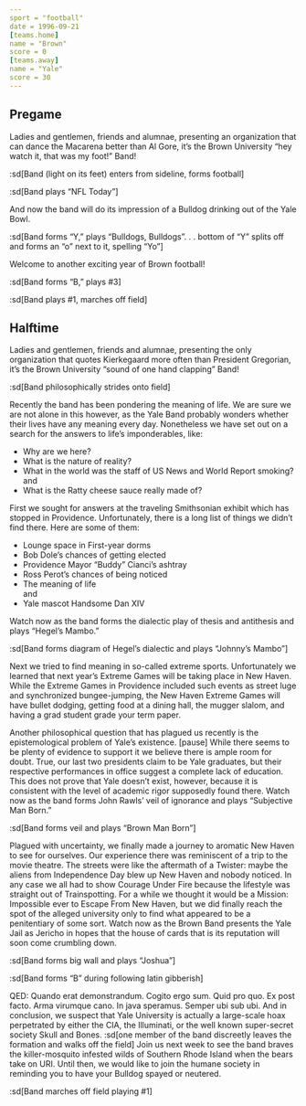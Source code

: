 ```yaml
---
sport = "football"
date = 1996-09-21
[teams.home]
name = "Brown"
score = 0
[teams.away]
name = "Yale"
score = 30
---
```


## Pregame

Ladies and gentlemen, friends and alumnae, presenting an organization that can dance the Macarena better than Al Gore, it’s the Brown University “hey watch it, that was my foot!” Band!

:sd[Band (light on its feet) enters from sideline, forms football]

:sd[Band plays “NFL Today”]

And now the band will do its impression of a Bulldog drinking out of the Yale Bowl.

:sd[Band forms “Y,” plays “Bulldogs, Bulldogs”. . . bottom of “Y” splits off and forms an “o” next to it, spelling “Yo”]

Welcome to another exciting year of Brown football!

:sd[Band forms “B,” plays #3]

:sd[Band plays #1, marches off field]

## Halftime

Ladies and gentlemen, friends and alumnae, presenting the only organization that quotes Kierkegaard more often than President Gregorian, it’s the Brown University “sound of one hand clapping” Band!

:sd[Band philosophically strides onto field]

Recently the band has been pondering the meaning of life. We are sure we are not alone in this however, as the Yale Band probably wonders whether their lives have any meaning every day. Nonetheless we have set out on a search for the answers to life’s imponderables, like:

- Why are we here?
- What is the nature of reality?
- What in the world was the staff of US News and World Report smoking?\
  and
- What is the Ratty cheese sauce really made of?

First we sought for answers at the traveling Smithsonian exhibit which has stopped in Providence. Unfortunately, there is a long list of things we didn’t find there. Here are some of them:

- Lounge space in First-year dorms
- Bob Dole’s chances of getting elected
- Providence Mayor “Buddy” Cianci’s ashtray
- Ross Perot’s chances of being noticed
- The meaning of life\
  and
- Yale mascot Handsome Dan XIV

Watch now as the band forms the dialectic play of thesis and antithesis and plays “Hegel’s Mambo.”

:sd[Band forms diagram of Hegel’s dialectic and plays “Johnny’s Mambo”]

Next we tried to find meaning in so-called extreme sports. Unfortunately we learned that next year’s Extreme Games will be taking place in New Haven. While the Extreme Games in Providence included such events as street luge and synchronized bungee-jumping, the New Haven Extreme Games will have bullet dodging, getting food at a dining hall, the mugger slalom, and having a grad student grade your term paper.

Another philosophical question that has plagued us recently is the epistemological problem of Yale’s existence. [pause] While there seems to be plenty of evidence to support it we believe there is ample room for doubt. True, our last two presidents claim to be Yale graduates, but their respective performances in office suggest a complete lack of education. This does not prove that Yale doesn’t exist, however, because it is consistent with the level of academic rigor supposedly found there. Watch now as the band forms John Rawls’ veil of ignorance and plays “Subjective Man Born.”

:sd[Band forms veil and plays “Brown Man Born”]

Plagued with uncertainty, we finally made a journey to aromatic New Haven to see for ourselves. Our experience there was reminiscent of a trip to the movie theatre. The streets were like the aftermath of a Twister: maybe the aliens from Independence Day blew up New Haven and nobody noticed. In any case we all had to show Courage Under Fire because the lifestyle was straight out of Trainspotting. For a while we thought it would be a Mission: Impossible ever to Escape From New Haven, but we did finally reach the spot of the alleged university only to find what appeared to be a penitentiary of some sort. Watch now as the Brown Band presents the Yale Jail as Jericho in hopes that the house of cards that is its reputation will soon come crumbling down.

:sd[Band forms big wall and plays “Joshua”]

:sd[Band forms “B” during following latin gibberish]

QED: Quando erat demonstrandum. Cogito ergo sum. Quid pro quo. Ex post facto. Arma virumque cano. In java speramus. Semper ubi sub ubi. And in conclusion, we suspect that Yale University is actually a large-scale hoax perpetrated by either the CIA, the Illuminati, or the well known super-secret society Skull and Bones. :sd[one member of the band discreetly leaves the formation and walks off the field] Join us next week to see the band braves the killer-mosquito infested wilds of Southern Rhode Island when the bears take on URI. Until then, we would like to join the humane society in reminding you to have your Bulldog spayed or neutered.

:sd[Band marches off field playing #1]
